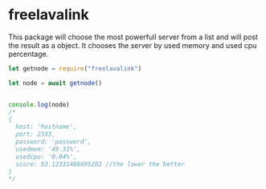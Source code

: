 # freelavalink
This package will choose the most powerfull server from a list and will post the result as a object. It chooses the server by used memory and used cpu percentage. 


```javascript
let getnode = require("freelavalink")

let node = await getnode()


console.log(node)
/*
{
  host: 'hostname',
  port: 2333,
  password: 'password',
  usedmem: '49.31%',
  usedcpu: '0.04%',
  score: 53.12331486695202 //the lower the better
}
*/
```